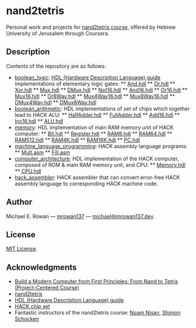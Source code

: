 # nand2tetris

Personal work and projects for
[nand2tetris course](https://www.coursera.org/learn/build-a-computer), offered
by Hebrew University of Jerusalem through Coursera.


## Description

Contents of the repository are as follows:
* [boolean_logic](https://github.com/mrowan137/nand2tetris/blob/main/boolean_logic):
  [HDL (Hardware Description Language) guide](https://drive.google.com/file/d/1dPj4XNby9iuAs-47U9k3xtYy9hJ-ET0T/view)
  implementations of elementary logic gates:
  ** [And.hdl](https://github.com/mrowan137/nand2tetris/blob/main/boolean_logic/And.hdl)
  ** [Or.hdl](https://github.com/mrowan137/nand2tetris/blob/main/boolean_logic/Or.hdl)
  ** [Xor.hdl](https://github.com/mrowan137/nand2tetris/blob/main/boolean_logic/Xor.hdl)
  ** [Mux.hdl](https://github.com/mrowan137/nand2tetris/blob/main/boolean_logic/Mux.hdl)
  ** [DMux.hdl](https://github.com/mrowan137/nand2tetris/blob/main/boolean_logic/DMux.hdl)
  ** [Not16.hdl](https://github.com/mrowan137/nand2tetris/blob/main/boolean_logic/Not16.hdl)
  ** [And16.hdl](https://github.com/mrowan137/nand2tetris/blob/main/boolean_logic/And16.hdl)
  ** [Or16.hdl](https://github.com/mrowan137/nand2tetris/blob/main/boolean_logic/Or16.hdl)
  ** [Mux16.hdl](https://github.com/mrowan137/nand2tetris/blob/main/boolean_logic/Mux16.hdl)
  ** [Or8Way.hdl](https://github.com/mrowan137/nand2tetris/blob/main/boolean_logic/Or8Way.hdl)
  ** [Mux4Way16.hdl](https://github.com/mrowan137/nand2tetris/blob/main/boolean_logic/Mux4Way16.hdl)
  ** [Mux8Way16.hdl](https://github.com/mrowan137/nand2tetris/blob/main/boolean_logic/Mux8Way16.hdl)
  ** [DMux4Way.hdl](https://github.com/mrowan137/nand2tetris/blob/main/boolean_logic/DMux4Way.hdl)
  ** [DMux8Way.hdl](https://github.com/mrowan137/nand2tetris/blob/main/boolean_logic/DMux8Way.hdl)
* [boolean_arithmetic](https://github.com/mrowan137/nand2tetris/blob/main/boolean_arithmetic):
  HDL implementations of set of chips which together lead to HACK ALU:
  ** [HalfAdder.hdl](https://github.com/mrowan137/nand2tetris/blob/main/boolean_arithmetic/HalfAdder.hdl)
  ** [FullAdder.hdl](https://github.com/mrowan137/nand2tetris/blob/main/boolean_arithmetic/FullAdder.hdl)
  ** [Add16.hdl](https://github.com/mrowan137/nand2tetris/blob/main/boolean_arithmetic/Add16.hdl)
  ** [Inc16.hdl](https://github.com/mrowan137/nand2tetris/blob/main/boolean_arithmetic/Inc16.hdl)
  ** [ALU.hdl](https://github.com/mrowan137/nand2tetris/blob/main/boolean_arithmetic/ALU.hdl)
* [memory](https://github.com/mrowan137/nand2tetris/blob/main/memory):
  HDL implementation of main RAM memory unit of HACK computer:
  ** [Bit.hdl](https://github.com/mrowan137/nand2tetris/blob/main/memory/Bit.hdl)
  ** [Register.hdl](https://github.com/mrowan137/nand2tetris/blob/main/memory/Register.hdl)
  ** [RAM8.hdl](https://github.com/mrowan137/nand2tetris/blob/main/memory/RAM8.hdl)
  ** [RAM64.hdl](https://github.com/mrowan137/nand2tetris/blob/main/memory/RAM64.hdl)
  ** [RAM512.hdl](https://github.com/mrowan137/nand2tetris/blob/main/memory/RAM512.hdl)
  ** [RAM4K.hdl](https://github.com/mrowan137/nand2tetris/blob/main/memory/RAM4K.hdl)
  ** [RAM16K.hdl](https://github.com/mrowan137/nand2tetris/blob/main/memory/RAM16K.hdl)
  ** [PC.hdl](https://github.com/mrowan137/nand2tetris/blob/main/memory/PC.hdl)  
* [machine_language_programming](https://github.com/mrowan137/nand2tetris/blob/main/machine_language_programming):
  HACK assembly language programs:
  ** [Mult.asm](https://github.com/mrowan137/nand2tetris/blob/main/machine_language_programming/Mult.asm)
  ** [Fill.asm](https://github.com/mrowan137/nand2tetris/blob/main/machine_language_programming/Fill.asm)
* [computer_architecture](https://github.com/mrowan137/nand2tetris/blob/main/computer_architecture):
  HDL implementation of the HACK computer, composed of ROM & main RAM memory
  unit, and CPU:
  ** [Memory.hdl](https://github.com/mrowan137/nand2tetris/blob/main/computer_architecture/Memory.hdl)
  ** [CPU.hdl](https://github.com/mrowan137/nand2tetris/blob/main/computer_architecture/CPU.hdl)
* [hack_assembler](https://github.com/mrowan137/nand2tetris/blob/main/hack_assembler):
  HACK assembler that can convert error-free HACK assembly language to
  corresponding HACK machine code.


## Author

Michael E. Rowan — [mrowan137](https://github.com/mrowan137) — [michael@mrowan137.dev](mailto:michael@mrowan137.dev).


## License

[MIT License](https://github.com/mrowan137/connect-k/LICENSE).


## Acknowledgments

* [Build a Modern Computer from First Principles: From Nand to Tetris (Project-Centered Course)](https://www.coursera.org/learn/build-a-computer)
* [nand2tetris](https://www.nand2tetris.org/)
* [HDL (Hardware Description Language) guide](https://drive.google.com/file/d/1dPj4XNby9iuAs-47U9k3xtYy9hJ-ET0T/view)
* [HACK chip set](https://drive.google.com/file/d/1IsDnH0t7q_Im491LQ7_5_ajV0CokRbwR/view)
* Fantastic instructors of the nand2tetris course: [Noam Nisan](https://www.cs.huji.ac.il/~noam/), [Shimon Schocken](https://www.shimonschocken.com/)
